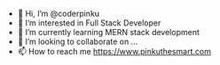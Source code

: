 - 👋 Hi, I’m @coderpinku
- 👀 I’m interested in Full Stack Developer
- 🌱 I’m currently learning MERN stack development
- 💞️ I’m looking to collaborate on ...
- 📫 How to reach me https://www.pinkuthesmart.com

<!---
coderpinku/coderpinku is a ✨ special ✨ repository because its `README.md` (this file) appears on your GitHub profile.
You can click the Preview link to take a look at your changes.
--->
